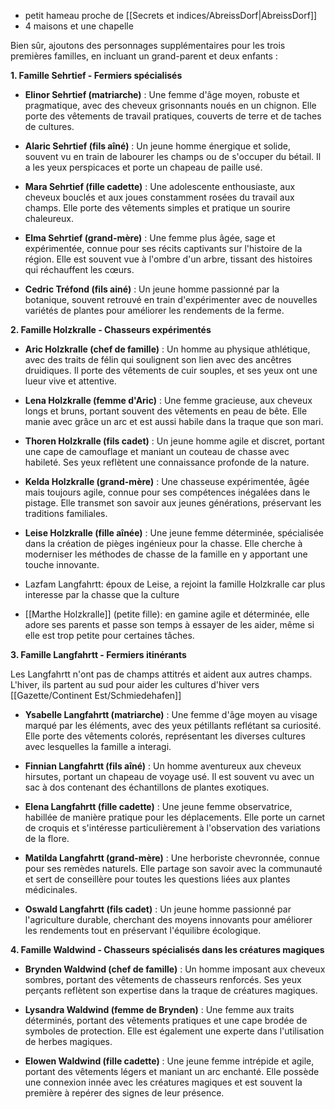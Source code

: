 
- petit hameau proche de [[Secrets et indices/AbreissDorf|AbreissDorf]]
- 4 maisons et une chapelle

Bien sûr, ajoutons des personnages supplémentaires pour les trois premières familles, en incluant un grand-parent et deux enfants :

**1. Famille Sehrtief - Fermiers spécialisés**

- **Elinor Sehrtief (matriarche)** : Une femme d'âge moyen, robuste et pragmatique, avec des cheveux grisonnants noués en un chignon. Elle porte des vêtements de travail pratiques, couverts de terre et de taches de cultures.

- **Alaric Sehrtief (fils aîné)** : Un jeune homme énergique et solide, souvent vu en train de labourer les champs ou de s'occuper du bétail. Il a les yeux perspicaces et porte un chapeau de paille usé.

- **Mara Sehrtief (fille cadette)** : Une adolescente enthousiaste, aux cheveux bouclés et aux joues constamment rosées du travail aux champs. Elle porte des vêtements simples et pratique un sourire chaleureux.

- **Elma Sehrtief (grand-mère)** : Une femme plus âgée, sage et expérimentée, connue pour ses récits captivants sur l'histoire de la région. Elle est souvent vue à l'ombre d'un arbre, tissant des histoires qui réchauffent les cœurs.

- **Cedric Tréfond (fils ainé)** : Un jeune homme passionné par la botanique, souvent retrouvé en train d'expérimenter avec de nouvelles variétés de plantes pour améliorer les rendements de la ferme.

**2. Famille Holzkralle - Chasseurs expérimentés**

- **Aric Holzkralle (chef de famille)** : Un homme au physique athlétique, avec des traits de félin qui soulignent son lien avec des ancêtres druidiques. Il porte des vêtements de cuir souples, et ses yeux ont une lueur vive et attentive.

- **Lena Holzkralle (femme d'Aric)** : Une femme gracieuse, aux cheveux longs et bruns, portant souvent des vêtements en peau de bête. Elle manie avec grâce un arc et est aussi habile dans la traque que son mari.

- **Thoren Holzkralle (fils cadet)** : Un jeune homme agile et discret, portant une cape de camouflage et maniant un couteau de chasse avec habileté. Ses yeux reflètent une connaissance profonde de la nature.

- **Kelda Holzkralle (grand-mère)** : Une chasseuse expérimentée, âgée mais toujours agile, connue pour ses compétences inégalées dans le pistage. Elle transmet son savoir aux jeunes générations, préservant les traditions familiales.

- **Leise Holzkralle (fille aînée)** : Une jeune femme déterminée, spécialisée dans la création de pièges ingénieux pour la chasse. Elle cherche à moderniser les méthodes de chasse de la famille en y apportant une touche innovante.
- Lazfam Langfahrtt: époux de Leise, a rejoint la famille Holzkralle car plus interesse par la chasse que la culture
- [[Marthe Holzkralle]] (petite fille): en gamine agile et déterminée, elle adore ses parents et passe son temps à essayer de les aider, même si elle est trop petite pour certaines tâches.

**3. Famille Langfahrtt - Fermiers itinérants**

Les Langfahrtt n'ont pas de champs attitrés et aident aux autres champs. L'hiver, ils partent au sud pour aider les cultures d'hiver vers [[Gazette/Continent Est/Schmiedehafen]]

- **Ysabelle Langfahrtt (matriarche)** : Une femme d'âge moyen au visage marqué par les éléments, avec des yeux pétillants reflétant sa curiosité. Elle porte des vêtements colorés, représentant les diverses cultures avec lesquelles la famille a interagi.

- **Finnian Langfahrtt (fils aîné)** : Un homme aventureux aux cheveux hirsutes, portant un chapeau de voyage usé. Il est souvent vu avec un sac à dos contenant des échantillons de plantes exotiques.

- **Elena Langfahrtt (fille cadette)** : Une jeune femme observatrice, habillée de manière pratique pour les déplacements. Elle porte un carnet de croquis et s'intéresse particulièrement à l'observation des variations de la flore.

- **Matilda Langfahrtt (grand-mère)** : Une herboriste chevronnée, connue pour ses remèdes naturels. Elle partage son savoir avec la communauté et sert de conseillère pour toutes les questions liées aux plantes médicinales.

- **Oswald Langfahrtt (fils cadet)** : Un jeune homme passionné par l'agriculture durable, cherchant des moyens innovants pour améliorer les rendements tout en préservant l'équilibre écologique.

**4. Famille Waldwind - Chasseurs spécialisés dans les créatures magiques**

- **Brynden Waldwind (chef de famille)** : Un homme imposant aux cheveux sombres, portant des vêtements de chasseurs renforcés. Ses yeux perçants reflètent son expertise dans la traque de créatures magiques.
    
- **Lysandra Waldwind (femme de Brynden)** : Une femme aux traits déterminés, portant des vêtements pratiques et une cape brodée de symboles de protection. Elle est également une experte dans l'utilisation de herbes magiques.
    
- **Elowen Waldwind (fille cadette)** : Une jeune femme intrépide et agile, portant des vêtements légers et maniant un arc enchanté. Elle possède une connexion innée avec les créatures magiques et est souvent la première à repérer des signes de leur présence.
